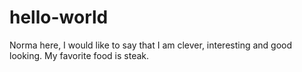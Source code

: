 # hello-world

Norma here, I would like to say that I am clever, interesting and good looking.
My favorite food is steak.
